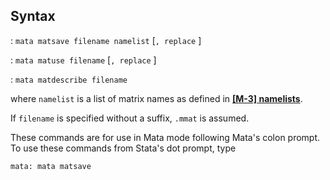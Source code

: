 ## Syntax

: `mata matsave filename namelist` \[`, replace` \]

: `mata matuse filename` \[`, replace` \]

: `mata matdescribe filename`

where `namelist` is a list of matrix names as defined in
**[<strong>[M-3] namelists</strong>](http://www.stata.com/help.cgi?m3_namelists)**.

If `filename` is specified without a suffix, `.mmat` is assumed.

These commands are for use in Mata mode following Mata's colon prompt.
To use these commands from Stata's dot prompt, type

`mata: mata matsave`
